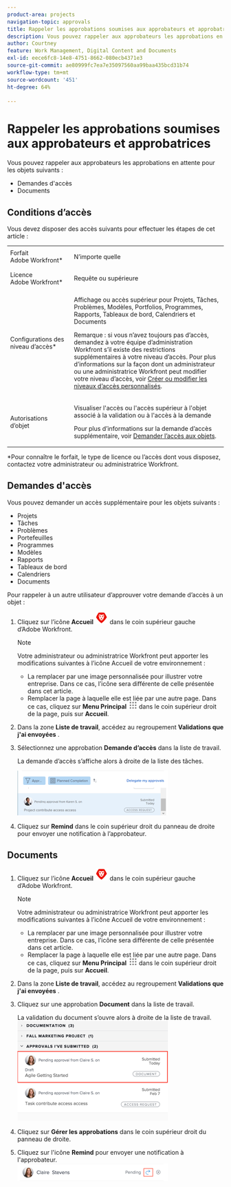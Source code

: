 ```yaml
---
product-area: projects
navigation-topic: approvals
title: Rappeler les approbations soumises aux approbateurs et approbatrices
description: Vous pouvez rappeler aux approbateurs les approbations en attente des objets dans Workfront.
author: Courtney
feature: Work Management, Digital Content and Documents
exl-id: eece6fc8-14e8-4751-8662-080ecb4371e3
source-git-commit: ae80999fc7ea7e35097560aa99baa435bcd31b74
workflow-type: tm+mt
source-wordcount: '451'
ht-degree: 64%

---
```


# Rappeler les approbations soumises aux approbateurs et approbatrices

Vous pouvez rappeler aux approbateurs les approbations en attente pour les objets suivants : 

* Demandes d&#39;accès
* Documents

## Conditions d’accès

Vous devez disposer des accès suivants pour effectuer les étapes de cet article :

<table style="table-layout:auto"> 
 <col> 
 <col> 
 <tbody> 
  <tr> 
   <td role="rowheader">Forfait Adobe Workfront*</td> 
   <td> <p>N’importe quelle</p> </td> 
  </tr> 
  <tr> 
   <td role="rowheader">Licence Adobe Workfront*</td> 
   <td> <p>Requête ou supérieure</p> </td> 
  </tr> 
  <tr> 
   <td role="rowheader">Configurations des niveau d’accès*</td> 
   <td> <p>Affichage ou accès supérieur pour Projets, Tâches, Problèmes, Modèles, Portfolios, Programmes, Rapports, Tableaux de bord, Calendriers et Documents</p> <p>Remarque : si vous n’avez toujours pas d’accès, demandez à votre équipe d’administration Workfront s’il existe des restrictions supplémentaires à votre niveau d’accès. Pour plus d’informations sur la façon dont un administrateur ou une administratrice Workfront peut modifier votre niveau d’accès, voir <a href="../../administration-and-setup/add-users/configure-and-grant-access/create-modify-access-levels.md" class="MCXref xref">Créer ou modifier les niveaux d’accès personnalisés</a>.</p> </td> 
  </tr> 
  <tr> 
   <td role="rowheader">Autorisations d’objet</td> 
   <td> <p>Visualiser l'accès ou l'accès supérieur à l'objet associé à la validation ou à l'accès à la demande </p> <p>Pour plus d’informations sur la demande d’accès supplémentaire, voir <a href="../../workfront-basics/grant-and-request-access-to-objects/request-access.md" class="MCXref xref">Demander l’accès aux objets</a>.</p> </td> 
  </tr> 
 </tbody> 
</table>

&#42;Pour connaître le forfait, le type de licence ou l’accès dont vous disposez, contactez votre administrateur ou administratrice Workfront.

## Demandes d&#39;accès

Vous pouvez demander un accès supplémentaire pour les objets suivants :

* Projets
* Tâches
* Problèmes
* Portefeuilles
* Programmes
* Modèles
* Rapports
* Tableaux de bord
* Calendriers
* Documents

Pour rappeler à un autre utilisateur d’approuver votre demande d’accès à un objet :

1. Cliquez sur l’icône **Accueil** ![](assets/home-icon-30x29.png) dans le coin supérieur gauche d’Adobe Workfront.

   >[!NOTE]
   >
   >Votre administrateur ou administratrice Workfront peut apporter les modifications suivantes à l’icône Accueil de votre environnement :
   >
   >* La remplacer par une image personnalisée pour illustrer votre entreprise. Dans ce cas, l’icône sera différente de celle présentée dans cet article.
   >* Remplacer la page à laquelle elle est liée par une autre page. Dans ce cas, cliquez sur **Menu Principal** ![](assets/main-menu-icon.png) dans le coin supérieur droit de la page, puis sur **Accueil**.

1. Dans la zone **Liste de travail**, accédez au regroupement **Validations que j&#39;ai envoyées** .

1. Sélectionnez une approbation **Demande d’accès** dans la liste de travail.

   La demande d’accès s’affiche alors à droite de la liste des tâches.

   ![](assets/access-request-pending-approval-nwe-350x104.png)

1. Cliquez sur **Remind** dans le coin supérieur droit du panneau de droite pour envoyer une notification à l’approbateur.

## Documents

1. Cliquez sur l’icône **Accueil** ![](assets/home-icon-30x29.png) dans le coin supérieur gauche d’Adobe Workfront.

   >[!NOTE]
   >
   >Votre administrateur ou administratrice Workfront peut apporter les modifications suivantes à l’icône Accueil de votre environnement :
   >
   >* La remplacer par une image personnalisée pour illustrer votre entreprise. Dans ce cas, l’icône sera différente de celle présentée dans cet article.
   >* Remplacer la page à laquelle elle est liée par une autre page. Dans ce cas, cliquez sur **Menu Principal** ![](assets/main-menu-icon.png) dans le coin supérieur droit de la page, puis sur **Accueil**.

1. Dans la zone **Liste de travail**, accédez au regroupement **Validations que j&#39;ai envoyées** .

1. Cliquez sur une approbation **Document** dans la liste de travail.

   La validation du document s’ouvre alors à droite de la liste de travail.\
   ![](assets/document-350x232.png)

1. Cliquez sur **Gérer les approbations** dans le coin supérieur droit du panneau de droite.
1. Cliquez sur l&#39;icône **Remind** pour envoyer une notification à l&#39;approbateur.\
   ![rappels.png](assets/remind-350x41.png)
